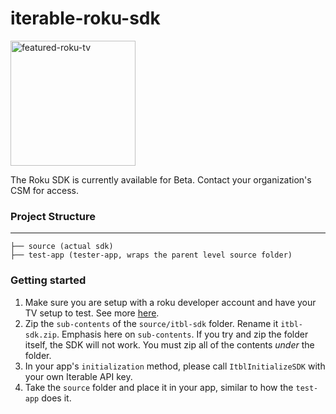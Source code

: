 # iterable-roku-sdk

<a href="https://ibb.co/jZXCD7D"><img height="200px" src="https://i.ibb.co/PzH2gBg/featured-roku-tv.webp" alt="featured-roku-tv" border="0"></a>

 The Roku SDK is currently available for Beta. Contact your organization's CSM for access.

### Project Structure
-----
```
├── source (actual sdk)
├── test-app (tester-app, wraps the parent level source folder)
```

### Getting started
1. Make sure you are setup with a roku developer account and have your TV setup to test. See more [here](https://developer.roku.com/docs/developer-program/getting-started/developer-setup.md).
2. Zip the `sub-contents` of the `source/itbl-sdk` folder. Rename it `itbl-sdk.zip`. Emphasis here on `sub-contents`. If you try and zip the folder itself, the SDK will not work. You must zip all of the contents *under* the folder.
3. In your app's `initialization` method, please call `ItblInitializeSDK` with your own Iterable API key. 
4. Take the `source` folder and place it in your app, similar to how the `test-app` does it.
